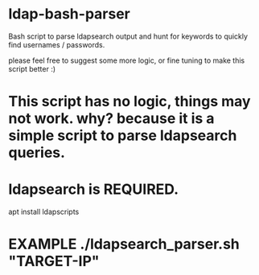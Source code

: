 # ldap-bash-parser
Bash script to parse ldapsearch output and hunt for keywords to quickly find usernames / passwords.

please feel free to suggest some more logic, or fine tuning to make this script better :)

# This script has no logic, things may not work. why? because it is a simple script to parse ldapsearch queries.
# ldapsearch is REQUIRED.
apt install ldapscripts
# EXAMPLE ./ldapsearch_parser.sh "TARGET-IP"


